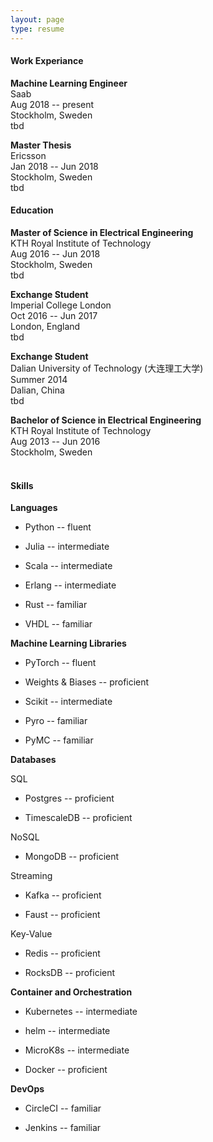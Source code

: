 ```yaml
---
layout: page
type: resume
---
```


#### <i class="fa fa-briefcase"></i> Work Experiance

**Machine Learning Engineer**<br/>
Saab<br/>
Aug 2018 -- present<br/>
Stockholm, Sweden<br/>
tbd<br/>


**Master Thesis**<br/>
Ericsson<br/>
Jan 2018 -- Jun 2018<br/>
Stockholm, Sweden<br/>
tbd<br/>


#### <i class="fa fa-graduation-cap"></i> Education

**Master of Science in Electrical Engineering**<br/>
KTH Royal Institute of Technology<br/>
Aug 2016 -- Jun 2018<br/>
Stockholm, Sweden<br/>
tbd<br/>


**Exchange Student**<br/>
Imperial College London<br/>
Oct 2016 -- Jun 2017<br/>
London, England<br/>
tbd<br/>


**Exchange Student**<br/>
Dalian University of Technology (大连理工大学)<br/>
Summer 2014<br/>
Dalian, China<br/>
tbd<br/>


**Bachelor of Science in Electrical Engineering**<br/>
KTH Royal Institute of Technology<br/>
Aug 2013 -- Jun 2016<br/>
Stockholm, Sweden<br/>
<br/>




#### <i class="fa fa-wrench"></i> Skills

<i class="fa fa-code" aria-hidden="true"></i> **Languages**

* Python -- fluent

* Julia -- intermediate

* Scala -- intermediate

* Erlang -- intermediate

* Rust -- familiar

* VHDL -- familiar



<i class="fa fa-microchip" aria-hidden="true"></i> **Machine Learning Libraries**

* PyTorch -- fluent

* Weights & Biases -- proficient

* Scikit -- intermediate

* Pyro -- familiar

* PyMC -- familiar


<i class="fa fa-database"></i> **Databases**

SQL

* Postgres -- proficient

* TimescaleDB -- proficient

NoSQL

* MongoDB -- proficient

Streaming

* Kafka -- proficient

* Faust -- proficient

Key-Value

* Redis -- proficient

* RocksDB -- proficient

<i class="fa fa-cubes" aria-hidden="true"></i> **Container and Orchestration**

* Kubernetes -- intermediate

* helm -- intermediate

* MicroK8s -- intermediate

* Docker -- proficient

<i class="fa fa-cogs" aria-hidden="true"></i> **DevOps**

* CircleCI -- familiar

* Jenkins -- familiar

